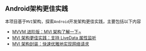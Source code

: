 ## Android架构更佳实践
本项目基于`MVI`架构，探索`Android`开发架构更佳实践，主要包括以下内容
- [MVVM 进阶版：MVI 架构了解一下~](https://juejin.cn/post/7022624191723601928)
- [MVI 架构更佳实践：支持 LiveData 属性监听](https://juejin.cn/post/7025222741322121223)
- [MVI 架构封装：快速优雅地实现网络请求](https://juejin.cn/post/7027815347281477645)
